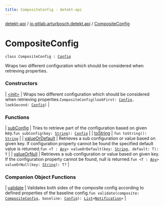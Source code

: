 ```yaml
---
title: CompositeConfig - detekt-api
---
```


[detekt-api](../../index.html) / [io.gitlab.arturbosch.detekt.api](../index.html) / [CompositeConfig](./index.html)

# CompositeConfig

`class CompositeConfig : `[`Config`](../-config/index.html)

Wraps two different configuration which should be considered when retrieving properties.

### Constructors

| [&lt;init&gt;](-init-.html) | Wraps two different configuration which should be considered when retrieving properties.`CompositeConfig(lookFirst: `[`Config`](../-config/index.html)`, lookSecond: `[`Config`](../-config/index.html)`)` |

### Functions

| [subConfig](sub-config.html) | Tries to retrieve part of the configuration based on given key.`fun subConfig(key: `[`String`](https://kotlinlang.org/api/latest/jvm/stdlib/kotlin/-string/index.html)`): `[`Config`](../-config/index.html) |
| [toString](to-string.html) | `fun toString(): `[`String`](https://kotlinlang.org/api/latest/jvm/stdlib/kotlin/-string/index.html) |
| [valueOrDefault](value-or-default.html) | Retrieves a sub configuration or value based on given key. If configuration property cannot be found the specified default value is returned.`fun <T : `[`Any`](https://kotlinlang.org/api/latest/jvm/stdlib/kotlin/-any/index.html)`> valueOrDefault(key: `[`String`](https://kotlinlang.org/api/latest/jvm/stdlib/kotlin/-string/index.html)`, default: T): T` |
| [valueOrNull](value-or-null.html) | Retrieves a sub configuration or value based on given key. If the configuration property cannot be found, null is returned.`fun <T : `[`Any`](https://kotlinlang.org/api/latest/jvm/stdlib/kotlin/-any/index.html)`> valueOrNull(key: `[`String`](https://kotlinlang.org/api/latest/jvm/stdlib/kotlin/-string/index.html)`): T?` |

### Companion Object Functions

| [validate](validate.html) | Validates both sides of the composite config according to defined properties of the baseline config.`fun validate(composite: `[`CompositeConfig`](./index.html)`, baseline: `[`Config`](../-config/index.html)`): `[`List`](https://kotlinlang.org/api/latest/jvm/stdlib/kotlin.collections/-list/index.html)`<`[`Notification`](../-notification/index.html)`>` |

